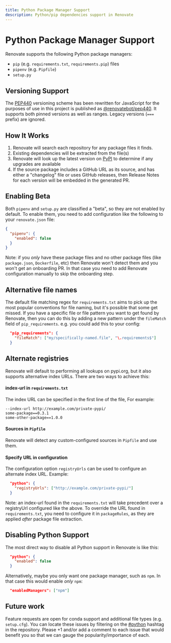 ```yaml
---
title: Python Package Manager Support
description: Python/pip dependencies support in Renovate
---
```


# Python Package Manager Support

Renovate supports the following Python package managers:

- `pip` (e.g. `requirements.txt`, `requirements.pip`) files
- `pipenv` (e.g. `Pipfile`)
- `setup.py`

## Versioning Support

The [PEP440](https://www.python.org/dev/peps/pep-0440/) versioning scheme has been rewritten for JavaScript for the purposes of use in this project is published as [@renovatebot/pep440](https://github.com/renovatebot/pep440). It supports both pinned versions as well as ranges. Legacy versions (`===` prefix) are ignored.

## How It Works

1.  Renovate will search each repository for any package files it finds.
2.  Existing dependencies will be extracted from the file(s)
3.  Renovate will look up the latest version on [PyPI](https://pypi.org/) to determine if any upgrades are available
4.  If the source package includes a GitHub URL as its source, and has either a "changelog" file or uses GitHub releases, then Release Notes for each version will be embedded in the generated PR.

## Enabling Beta

Both `pipenv` and `setup.py` are classified a "beta", so they are not enabled by default. To enable them, you need to add configuration like the following to your `renovate.json` file:

```json
{
  "pipenv": {
    "enabled": false
  }
}
```

Note: if you _only_ have these package files and no other package files (like `package.json`, `Dockerfile`, etc) then Renovate won't detect them and you won't get an onboarding PR. In that case you need to add Renovate configuration manually to skip the onboarding step.

## Alternative file names

The default file matching regex for `requirements.txt` aims to pick up the most popular conventions for file naming, but it's possible that some get missed. If you have a specific file or file pattern you want to get found by Renovate, then you can do this by adding a new pattern under the `fileMatch` field of `pip_requirements`. e.g. you could add this to your config:

```json
  "pip_requirements": {
    "fileMatch": ["my/specifically-named.file", "\.requirements$"]
  }
```

## Alternate registries

Renovate will default to performing all lookups on pypi.org, but it also supports alternative index URLs. There are two ways to achieve this:

#### index-url in `requirements.txt`

The index URL can be specified in the first line of the file, For example:

```
--index-url http://example.com/private-pypi/
some-package==0.3.1
some-other-package==1.0.0
```

#### Sources in `Pipfile`

Renovate will detect any custom-configured sources in `Pipfile` and use them.

#### Specify URL in configuration

The configuration option `registryUrls` can be used to configure an alternate index URL. Example:

```json
  "python": {
    "registryUrls": ["http://example.com/private-pypi/"]
  }
```

Note: an index-url found in the `requirements.txt` will take precedent over a registryUrl configured like the above. To override the URL found in `requirements.txt`, you need to configure it in `packageRules`, as they are applied _after_ package file extraction.

## Disabling Python Support

The most direct way to disable all Python support in Renovate is like this:

```json
  "python": {
    "enabled": false
  }
```

Alternatively, maybe you only want one package manager, such as `npm`. In that case this would enable _only_ `npm`:

```json
  "enabledManagers": ["npm"]
```

## Future work

Feature requests are open for conda support and additional file types (e.g. `setup.cfg`). You can locate these issues by filtering on the [#python](https://github.com/renovatebot/renovate/issues?q=is%3Aissue+is%3Aopen+sort%3Aupdated-desc+label%3A%23python) hashtag in the repository. Please +1 and/or add a comment to each issue that would benefit you so that we can gauge the popularity/importance of each.
